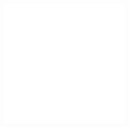 <img align="center" src="/github-metrics.svg" alt="Metrics" width="400">
<img style="margin: auto" src="/metrics.plugin.languages.svg" alt="Metrics" width="400">
